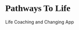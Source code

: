 # <span style="font-family:Euphoria Script"> Pathways To Life</span>
Life Coaching and Changing App

